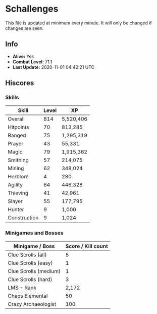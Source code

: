 # Schallenges

This file is updated at minimum every minute. It will only be changed if changes are seen.

## Info

 - **Alive:** Yes
 - **Combat Level:** 71.1
 - **Last Update:** 2020-11-01 04:42:21 UTC

## Hiscores

### Skills

| Skill | Level | XP |
|--|--|--|
| Overall | 814 | 5,520,406 |
| Hitpoints | 70 | 813,285 |
| Ranged | 75 | 1,295,319 |
| Prayer | 43 | 55,331 |
| Magic | 79 | 1,915,362 |
| Smithing | 57 | 214,075 |
| Mining | 62 | 348,024 |
| Herblore | 4 | 280 |
| Agility | 64 | 446,328 |
| Thieving | 41 | 42,961 |
| Slayer | 55 | 177,795 |
| Hunter | 9 | 1,000 |
| Construction | 9 | 1,024 |

### Minigames and Bosses

| Minigame / Boss | Score / Kill count |
|--|--|
| Clue Scrolls (all) | 5 |
| Clue Scrolls (easy) | 1 |
| Clue Scrolls (medium) | 1 |
| Clue Scrolls (hard) | 3 |
| LMS - Rank | 2,172 |
| Chaos Elemental | 50 |
| Crazy Archaeologist | 100 |
